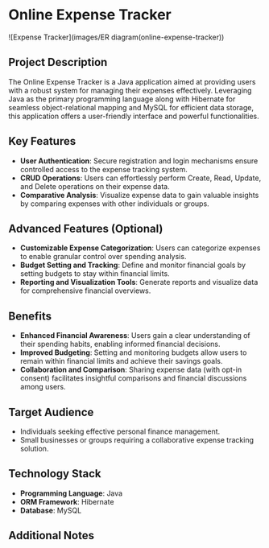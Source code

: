 # Online Expense Tracker

![Expense Tracker](images/ER diagram(online-expense-tracker))

## Project Description

The Online Expense Tracker is a Java application aimed at providing users with a robust system for managing their expenses effectively. Leveraging Java as the primary programming language along with Hibernate for seamless object-relational mapping and MySQL for efficient data storage, this application offers a user-friendly interface and powerful functionalities.

## Key Features

- **User Authentication**: Secure registration and login mechanisms ensure controlled access to the expense tracking system.
- **CRUD Operations**: Users can effortlessly perform Create, Read, Update, and Delete operations on their expense data.
- **Comparative Analysis**: Visualize expense data to gain valuable insights by comparing expenses with other individuals or groups.

## Advanced Features (Optional)

- **Customizable Expense Categorization**: Users can categorize expenses to enable granular control over spending analysis.
- **Budget Setting and Tracking**: Define and monitor financial goals by setting budgets to stay within financial limits.
- **Reporting and Visualization Tools**: Generate reports and visualize data for comprehensive financial overviews.

## Benefits

- **Enhanced Financial Awareness**: Users gain a clear understanding of their spending habits, enabling informed financial decisions.
- **Improved Budgeting**: Setting and monitoring budgets allow users to remain within financial limits and achieve their savings goals.
- **Collaboration and Comparison**: Sharing expense data (with opt-in consent) facilitates insightful comparisons and financial discussions among users.

## Target Audience

- Individuals seeking effective personal finance management.
- Small businesses or groups requiring a collaborative expense tracking solution.

## Technology Stack

- **Programming Language**: Java
- **ORM Framework**: Hibernate
- **Database**: MySQL

## Additional Notes
